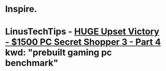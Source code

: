 # Inspire.
# LinusTechTips - [HUGE Upset Victory - $1500 PC Secret Shopper 3 - Part 4](https://youtu.be/siPpOwrorm4) kwd: "prebuilt gaming pc benchmark"
